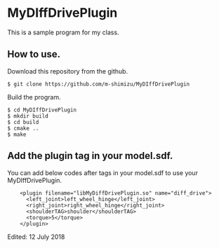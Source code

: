 # MyDIffDrivePlugin  
This is a sample program for my class.  

## How to use.  
Download this repository from the github.  

    $ git clone https://github.com/m-shimizu/MyDIffDrivePlugin  

Build the program.  

    $ cd MyDIffDrivePlugin  
    $ mkdir build  
    $ cd build  
    $ cmake ..  
    $ make  

## Add the plugin tag in your model.sdf.  
You can add below codes after <joint> tags in your model.sdf to use your MyDIffDrivePlugin.

```
    <plugin filename="libMyDiffDrivePlugin.so" name="diff_drive">  
      <left_joint>left_wheel_hinge</left_joint>  
      <right_joint>right_wheel_hinge</right_joint>  
      <shoulderTAG>shoulder</shoulderTAG>  
      <torque>5</torque>  
    </plugin>  
```

Edited: 12 July 2018
